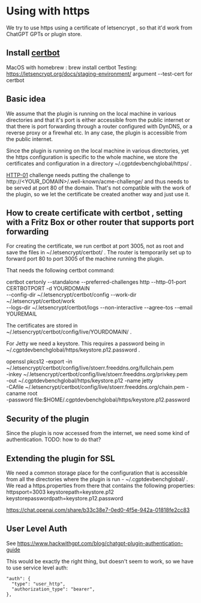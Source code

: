 # Using with https

We try to use https using a certificate of letsencrypt , so that it'd work from ChatGPT GPTs or plugin store.

## Install [certbot](https://certbot.eff.org/)

MacOS with homebrew : brew install certbot
Testing: https://letsencrypt.org/docs/staging-environment/ argument --test-cert for certbot

## Basic idea

We assume that the plugin is running on the local machine in various directories and that it's port is either 
accessible from the public internet or that there is port forwarding through a router configured with DynDNS, or a 
reverse proxy or a firewhal etc.  In any case, the plugin is accessible from the public internet.

Since the plugin is running on the local machine in various directories, yet the https configuration is specific to 
the whole machine, we store the certificates and configuration in a directory ~/.cgptdevbenchglobal/https/ .

[HTTP-01](https://letsencrypt.org/docs/challenge-types/) challenge needs putting the challenge to
http://<YOUR_DOMAIN>/.well-known/acme-challenge/<TOKEN>
and thus needs to be served at port 80 of the domain. That's not compatible with the work of the plugin, so we let the
certificate be created another way and just use it.

## How to create certificate with certbot , setting with a Fritz Box or other router that supports port forwarding

For creating the certificate, we run certbot at port 3005, not as root and save the files in ~/.letsencrypt/certbot/ .
The router is temporarily set up to forward port 80 to port 3005 of the machine running the plugin. 

That needs the following certbot command:

certbot certonly --standalone --preferred-challenges http --http-01-port CERTBOTPORT -d YOURDOMAIN \
    --config-dir ~/.letsencrypt/certbot/config --work-dir ~/.letsencrypt/certbot/work \
    --logs-dir ~/.letsencrypt/certbot/logs --non-interactive --agree-tos --email YOUREMAIL

The certificates are stored in ~/.letsencrypt/certbot/config/live/YOURDOMAIN/ .

For Jetty we need a keystore. This requires a password being in ~/.cgptdevbenchglobal/https/keystore.p12.password .

openssl pkcs12 -export -in ~/.letsencrypt/certbot/config/live/stoerr.freeddns.org/fullchain.pem \
    -inkey ~/.letsencrypt/certbot/config/live/stoerr.freeddns.org/privkey.pem \
    -out ~/.cgptdevbenchglobal/https/keystore.p12 -name jetty \
    -CAfile ~/.letsencrypt/certbot/config/live/stoerr.freeddns.org/chain.pem -caname root \
    -password file:$HOME/.cgptdevbenchglobal/https/keystore.p12.password

## Security of the plugin

Since the plugin is now accessed from the internet, we need some kind of authentication. TODO: how to do that? 

## Extending the plugin for SSL

We need a common storage place for the configuration that is accessible from all the directories where the plugin is 
run - ~/.cgptdevbenchglobal/ . We read a https.properties from there that contains the following properties:
httpsport=3003
keystorepath=keystore.p12
keystorepasswordpath=keystore.p12.password

https://chat.openai.com/share/b33c38e7-0ed0-4f5e-942a-01818fe2cc83

## User Level Auth

See https://www.hackwithgpt.com/blog/chatgpt-plugin-authentication-guide

This would be exactly the right thing, but doesn't seem to work, so we have to use service level auth:

    "auth": {
      "type": "user_http",
      "authorization_type": "bearer",
    },
